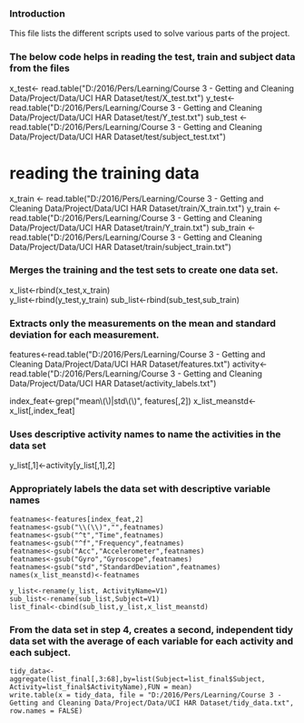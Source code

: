 ### Introduction
This file lists the different scripts used to solve various parts of the project.

### The below code helps in reading the test, train and subject data from the files


  x_test<- read.table("D:/2016/Pers/Learning/Course 3 - Getting and Cleaning Data/Project/Data/UCI HAR Dataset/test/X_test.txt")
  y_test<- read.table("D:/2016/Pers/Learning/Course 3 - Getting and Cleaning Data/Project/Data/UCI HAR Dataset/test/Y_test.txt")
  sub_test <- read.table("D:/2016/Pers/Learning/Course 3 - Getting and Cleaning Data/Project/Data/UCI HAR Dataset/test/subject_test.txt")

  # reading the training data
  x_train <- read.table("D:/2016/Pers/Learning/Course 3 - Getting and Cleaning Data/Project/Data/UCI HAR Dataset/train/X_train.txt")
  y_train <- read.table("D:/2016/Pers/Learning/Course 3 - Getting and Cleaning Data/Project/Data/UCI HAR Dataset/train/Y_train.txt")
  sub_train <- read.table("D:/2016/Pers/Learning/Course 3 - Getting and Cleaning Data/Project/Data/UCI HAR Dataset/train/subject_train.txt")

### Merges the training and the test sets to create one data set.

  x_list<-rbind(x_test,x_train)  
  y_list<-rbind(y_test,y_train)
  sub_list<-rbind(sub_test,sub_train)


### Extracts only the measurements on the mean and standard deviation for each measurement.

  features<-read.table("D:/2016/Pers/Learning/Course 3 - Getting and Cleaning Data/Project/Data/UCI HAR Dataset/features.txt")
  activity<-read.table("D:/2016/Pers/Learning/Course 3 - Getting and Cleaning Data/Project/Data/UCI HAR Dataset/activity_labels.txt")

  index_feat<-grep("mean\\(\\)|std\\(\\)", features[,2])
  x_list_meanstd<-x_list[,index_feat]

### Uses descriptive activity names to name the activities in the data set

   y_list[,1]<-activity[y_list[,1],2]

### Appropriately labels the data set with descriptive variable names

    featnames<-features[index_feat,2]
    featnames<-gsub("\\(\\)","",featnames)
    featnames<-gsub("^t","Time",featnames)
    featnames<-gsub("^f","Frequency",featnames)
    featnames<-gsub("Acc","Accelerometer",featnames)
    featnames<-gsub("Gyro","Gyroscope",featnames)
    featnames<-gsub("std","StandardDeviation",featnames)
    names(x_list_meanstd)<-featnames 
    
    y_list<-rename(y_list, ActivityName=V1)
    sub_list<-rename(sub_list,Subject=V1)
    list_final<-cbind(sub_list,y_list,x_list_meanstd)

### From the data set in step 4, creates a second, independent tidy data set with the average of each variable for each activity and each subject.

    tidy_data<-aggregate(list_final[,3:68],by=list(Subject=list_final$Subject, Activity=list_final$ActivityName),FUN = mean)    
    write.table(x = tidy_data, file = "D:/2016/Pers/Learning/Course 3 - Getting and Cleaning Data/Project/Data/UCI HAR Dataset/tidy_data.txt", row.names = FALSE)
